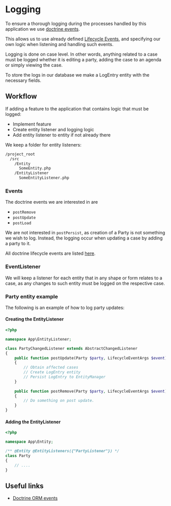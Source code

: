 # Logging

To ensure a thorough logging during the processes
handled by this application we use
[doctrine events](https://www.doctrine-project.org/projects/doctrine-orm/en/2.8/reference/events.html).

This allows us to use already defined
[Lifecycle Events](https://www.doctrine-project.org/projects/doctrine-orm/en/2.8/reference/events.html#lifecycle-events),
and specifying our own logic when listening and handling such events.

Logging is done on case level.
In other words, anything related to a case must be logged
whether it is editing a party,
adding the case to an agenda or simply viewing the case.

To store the logs in our database we make a LogEntry entity
with the necessary fields.

## Workflow

If adding a feature to the application that contains logic
that must be logged:

* Implement feature
* Create entity listener and logging logic
* Add entity listener to entity if not already there

We keep a folder for entity listeners:

```sh
/project_root
  /src
    /Entity
      SomeEntity.php
    /EntityListener
      SomeEntityListener.php
```

### Events

The doctrine events we are interested in are

* `postRemove`
* `postUpdate`
* `postLoad`

We are not interested in `postPersist`, as creation of a
Party is not something we wish to log. Instead, the logging
occur when updating a case by adding a party to it.

All doctrine lifecycle events are listed
[here](https://www.doctrine-project.org/projects/doctrine-orm/en/2.8/reference/events.html#lifecycle-events).

### EventListener

We will keep a listener for each entity that in any shape or form
relates to a case, as any changes to such entity must be logged
on the respective case.

### Party entity example

The following is an example of how to log party updates:

#### Creating the EntityListener

```php
<?php

namespace App\EntityListener;

class PartyChangedListener extends AbstractChangedListener
{
    public function postUpdate(Party $party, LifecycleEventArgs $event)
    {
        // Obtain affected cases
        // Create LogEntry entity
        // Persist LogEntry to EntityManager
    }
    
    public function postRemove(Party $party, LifecycleEventArgs $event)
    {
        // Do something on post update.
    }
}
```

#### Adding the EntityListener

```php
<?php

namespace App\Entity;

/** @Entity @EntityListeners({"PartyListener"}) */
class Party
{
    // ....
}
```

## Useful links

* [Doctrine ORM events](https://www.doctrine-project.org/projects/doctrine-orm/en/2.8/reference/events.html#events)
